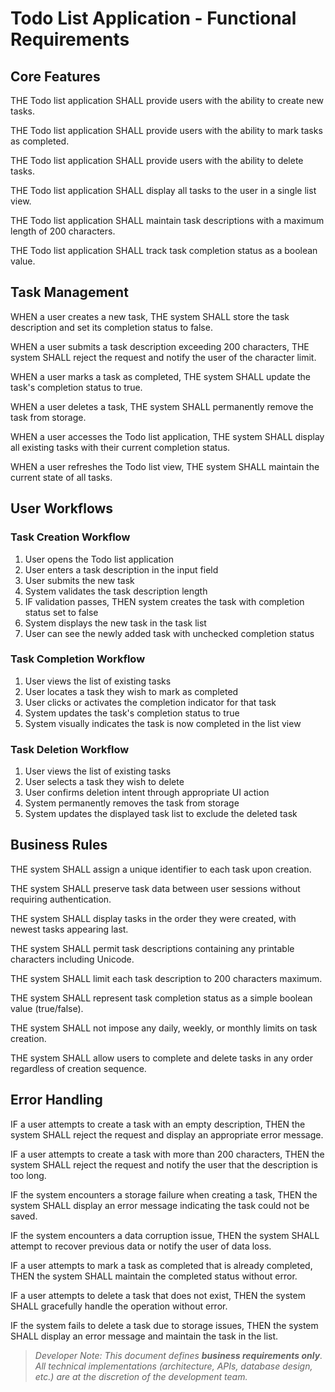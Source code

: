 # Todo List Application - Functional Requirements

## Core Features

THE Todo list application SHALL provide users with the ability to create new tasks.

THE Todo list application SHALL provide users with the ability to mark tasks as completed.

THE Todo list application SHALL provide users with the ability to delete tasks.

THE Todo list application SHALL display all tasks to the user in a single list view.

THE Todo list application SHALL maintain task descriptions with a maximum length of 200 characters.

THE Todo list application SHALL track task completion status as a boolean value.

## Task Management

WHEN a user creates a new task, THE system SHALL store the task description and set its completion status to false.

WHEN a user submits a task description exceeding 200 characters, THE system SHALL reject the request and notify the user of the character limit.

WHEN a user marks a task as completed, THE system SHALL update the task's completion status to true.

WHEN a user deletes a task, THE system SHALL permanently remove the task from storage.

WHEN a user accesses the Todo list application, THE system SHALL display all existing tasks with their current completion status.

WHEN a user refreshes the Todo list view, THE system SHALL maintain the current state of all tasks.

## User Workflows

### Task Creation Workflow
1. User opens the Todo list application
2. User enters a task description in the input field
3. User submits the new task
4. System validates the task description length
5. IF validation passes, THEN system creates the task with completion status set to false
6. System displays the new task in the task list
7. User can see the newly added task with unchecked completion status

### Task Completion Workflow
1. User views the list of existing tasks
2. User locates a task they wish to mark as completed
3. User clicks or activates the completion indicator for that task
4. System updates the task's completion status to true
5. System visually indicates the task is now completed in the list view

### Task Deletion Workflow
1. User views the list of existing tasks
2. User selects a task they wish to delete
3. User confirms deletion intent through appropriate UI action
4. System permanently removes the task from storage
5. System updates the displayed task list to exclude the deleted task

## Business Rules

THE system SHALL assign a unique identifier to each task upon creation.

THE system SHALL preserve task data between user sessions without requiring authentication.

THE system SHALL display tasks in the order they were created, with newest tasks appearing last.

THE system SHALL permit task descriptions containing any printable characters including Unicode.

THE system SHALL limit each task description to 200 characters maximum.

THE system SHALL represent task completion status as a simple boolean value (true/false).

THE system SHALL not impose any daily, weekly, or monthly limits on task creation.

THE system SHALL allow users to complete and delete tasks in any order regardless of creation sequence.

## Error Handling

IF a user attempts to create a task with an empty description, THEN the system SHALL reject the request and display an appropriate error message.

IF a user attempts to create a task with more than 200 characters, THEN the system SHALL reject the request and notify the user that the description is too long.

IF the system encounters a storage failure when creating a task, THEN the system SHALL display an error message indicating the task could not be saved.

IF the system encounters a data corruption issue, THEN the system SHALL attempt to recover previous data or notify the user of data loss.

IF a user attempts to mark a task as completed that is already completed, THEN the system SHALL maintain the completed status without error.

IF a user attempts to delete a task that does not exist, THEN the system SHALL gracefully handle the operation without error.

IF the system fails to delete a task due to storage issues, THEN the system SHALL display an error message and maintain the task in the list.

> *Developer Note: This document defines **business requirements only**. All technical implementations (architecture, APIs, database design, etc.) are at the discretion of the development team.*